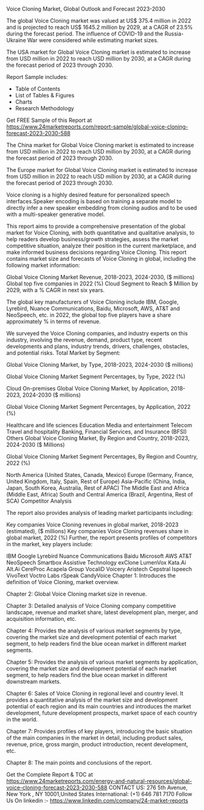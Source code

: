 Voice Cloning Market, Global Outlook and Forecast 2023-2030

The global Voice Cloning market was valued at US$ 375.4 million in 2022 and is projected to reach US$ 1645.2 million by 2029, at a CAGR of 23.5% during the forecast period. The influence of COVID-19 and the Russia-Ukraine War were considered while estimating market sizes.

The USA market for Global Voice Cloning market is estimated to increase from USD million in 2022 to reach USD million by 2030, at a CAGR during the forecast period of 2023 through 2030.

Report Sample includes:
- Table of Contents
- List of Tables & Figures
- Charts
- Research Methodology

Get FREE Sample of this Report at https://www.24marketreports.com/report-sample/global-voice-cloning-forecast-2023-2030-588

The China market for Global Voice Cloning market is estimated to increase from USD million in 2022 to reach USD million by 2030, at a CAGR during the forecast period of 2023 through 2030.

The Europe market for Global Voice Cloning market is estimated to increase from USD million in 2022 to reach USD million by 2030, at a CAGR during the forecast period of 2023 through 2030.

Voice cloning is a highly desired feature for personalized speech interfaces.Speaker encoding is based on training a separate model to directly infer a new speaker embedding from cloning audios and to be used with a multi-speaker generative model.

This report aims to provide a comprehensive presentation of the global market for Voice Cloning, with both quantitative and qualitative analysis, to help readers develop business/growth strategies, assess the market competitive situation, analyze their position in the current marketplace, and make informed business decisions regarding Voice Cloning. This report contains market size and forecasts of Voice Cloning in global, including the following market information:

Global Voice Cloning Market Revenue, 2018-2023, 2024-2030, ($ millions)
Global top five companies in 2022 (%)
Cloud Segment to Reach $ Million by 2029, with a % CAGR in next six years.

The global key manufacturers of Voice Cloning include IBM, Google, Lyrebird, Nuance Communications, Baidu, Microsoft, AWS, AT&T and NeoSpeech, etc. in 2022, the global top five players have a share approximately % in terms of revenue.

We surveyed the Voice Cloning companies, and industry experts on this industry, involving the revenue, demand, product type, recent developments and plans, industry trends, drivers, challenges, obstacles, and potential risks. Total Market by Segment:

Global Voice Cloning Market, by Type, 2018-2023, 2024-2030 ($ millions)

Global Voice Cloning Market Segment Percentages, by Type, 2022 (%)

Cloud
On-premises
Global Voice Cloning Market, by Application, 2018-2023, 2024-2030 ($ millions)

Global Voice Cloning Market Segment Percentages, by Application, 2022 (%)

Healthcare and life sciences
Education
Media and entertainment
Telecom
Travel and hospitality
Banking, Financial Services, and Insurance (BFSI)
Others
Global Voice Cloning Market, By Region and Country, 2018-2023, 2024-2030 ($ Millions)

Global Voice Cloning Market Segment Percentages, By Region and Country, 2022 (%)

North America (United States, Canada, Mexico)
Europe (Germany, France, United Kingdom, Italy, Spain, Rest of Europe)
Asia-Pacific (China, India, Japan, South Korea, Australia, Rest of APAC)
The Middle East and Africa (Middle East, Africa)
South and Central America (Brazil, Argentina, Rest of SCA)
Competitor Analysis

The report also provides analysis of leading market participants including:

Key companies Voice Cloning revenues in global market, 2018-2023 (estimated), ($ millions)
Key companies Voice Cloning revenues share in global market, 2022 (%)
Further, the report presents profiles of competitors in the market, key players include:

IBM
Google
Lyrebird
Nuance Communications
Baidu
Microsoft
AWS
AT&T
NeoSpeech
Smartbox Assistive Technology
exClone
LumenVox
Kata.Ai
Alt.Ai
CereProc
Acapela Group
VocaliD
Voicery
Aristech
Cepstral
Ispeech
VivoText
Voctro Labs
rSpeak
CandyVoice
Chapter 1: Introduces the definition of Voice Cloning, market overview.

Chapter 2: Global Voice Cloning market size in revenue.

Chapter 3: Detailed analysis of Voice Cloning company competitive landscape, revenue and market share, latest development plan, merger, and acquisition information, etc.

Chapter 4: Provides the analysis of various market segments by type, covering the market size and development potential of each market segment, to help readers find the blue ocean market in different market segments.

Chapter 5: Provides the analysis of various market segments by application, covering the market size and development potential of each market segment, to help readers find the blue ocean market in different downstream markets.

Chapter 6: Sales of Voice Cloning in regional level and country level. It provides a quantitative analysis of the market size and development potential of each region and its main countries and introduces the market development, future development prospects, market space of each country in the world.

Chapter 7: Provides profiles of key players, introducing the basic situation of the main companies in the market in detail, including product sales, revenue, price, gross margin, product introduction, recent development, etc.

Chapter 8: The main points and conclusions of the report.

Get the Complete Report & TOC at https://www.24marketreports.com/energy-and-natural-resources/global-voice-cloning-forecast-2023-2030-588
CONTACT US:
276 5th Avenue, New York , NY 10001,United States
International: (+1) 646 781 7170
Follow Us On linkedin :- https://www.linkedin.com/company/24-market-reports
